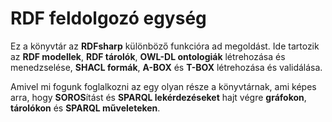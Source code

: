 # RDF feldolgozó egység

Ez a könyvtár az **RDFsharp** különböző funkcióra ad megoldást. Ide tartozik az **RDF modellek**, **RDF tárolók**, **OWL-DL ontologiák** létrehozása és menedzselése, **SHACL formák**, **A-BOX** és **T-BOX** létrehozása és validálása.

Amivel mi fogunk foglalkozni az egy olyan része a könyvtárnak, ami képes arra, hogy **SOROS**ítást és **SPARQL lekérdezéseket** hajt végre **gráfokon**, **tárolókon** és **SPARQL műveleteken**.
